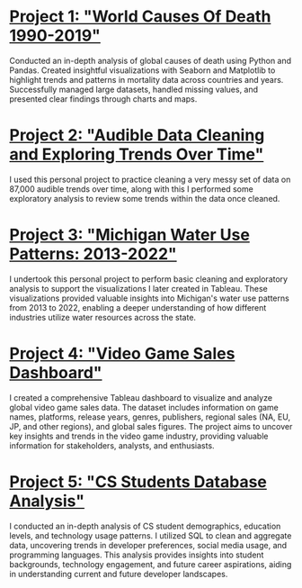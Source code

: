 # [Project 1: "World Causes Of Death 1990-2019"](https://github.com/faoroj/Cause-of-Death-Analysis/tree/main)
Conducted an in-depth analysis of global causes of death using Python and Pandas. Created insightful visualizations with Seaborn and Matplotlib to highlight trends and patterns in mortality data across countries and years. Successfully managed large datasets, handled missing values, and presented clear findings through charts and maps.

# [Project 2: "Audible Data Cleaning and Exploring Trends Over Time"](https://github.com/faoroj/Audible-Data-Project)

 I used this personal project to practice cleaning a very messy set of data on 87,000 audible trends over time, along with this I performed some exploratory analysis to review some trends within the data once cleaned.


# [Project 3: "Michigan Water Use Patterns: 2013-2022"](https://github.com/faoroj/Michigan-Water-Usage)

I undertook this personal project to perform basic cleaning and exploratory analysis to support the visualizations I later created in Tableau. These visualizations provided valuable insights into Michigan's water use patterns from 2013 to 2022, enabling a deeper understanding of how different industries utilize water resources across the state.


# [Project 4: "Video Game Sales Dashboard"](https://public.tableau.com/app/profile/jordon.faoro/viz/VideoGameVisualizationDB/VideoGamesVizDB#1)

I created a comprehensive Tableau dashboard to visualize and analyze global video game sales data. The dataset includes information on game names, platforms, release years, genres, publishers, regional sales (NA, EU, JP, and other regions), and global sales figures. The project aims to uncover key insights and trends in the video game industry, providing valuable information for stakeholders, analysts, and enthusiasts. 

# [Project 5: "CS Students Database Analysis"](https://github.com/faoroj/CS_Student_Data_Project)

I conducted an in-depth analysis of CS student demographics, education levels, and technology usage patterns. I utilized SQL to clean and aggregate data, uncovering trends in developer preferences, social media usage, and programming languages. This analysis provides insights into student backgrounds, technology engagement, and future career aspirations, aiding in understanding current and future developer landscapes.


